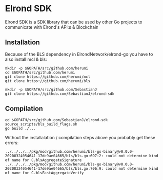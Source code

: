 # Elrond SDK

Elrond SDK is a SDK library that can be used by other Go projects to communicate with Elrond's API:s & Blockchain

## Installation
Because of the BLS dependency in ElrondNetwork/elrond-go you have to also install mcl & bls:

```
mkdir -p $GOPATH/src/github.com/herumi
cd $GOPATH/src/github.com/herumi
git clone https://github.com/herumi/mcl
git clone https://github.com/herumi/bls

mkdir -p $GOPATH/src/github.com/SebastianJ
git clone https://github.com/SebastianJ/elrond-sdk
```

## Compilation

```
cd $GOPATH/src/github.com/SebastianJ/elrond-sdk
source scripts/bls_build_flags.sh
go build ./...
```

Without the installalation / compilation steps above you probably get these errors:
```
../../../../pkg/mod/github.com/herumi/bls-go-binary@v0.0.0-20200324054641-17de9ae04665/bls/bls.go:697:2: could not determine kind of name for C.blsAggregateSignature
../../../../pkg/mod/github.com/herumi/bls-go-binary@v0.0.0-20200324054641-17de9ae04665/bls/bls.go:706:9: could not determine kind of name for C.blsFastAggregateVerify
```
